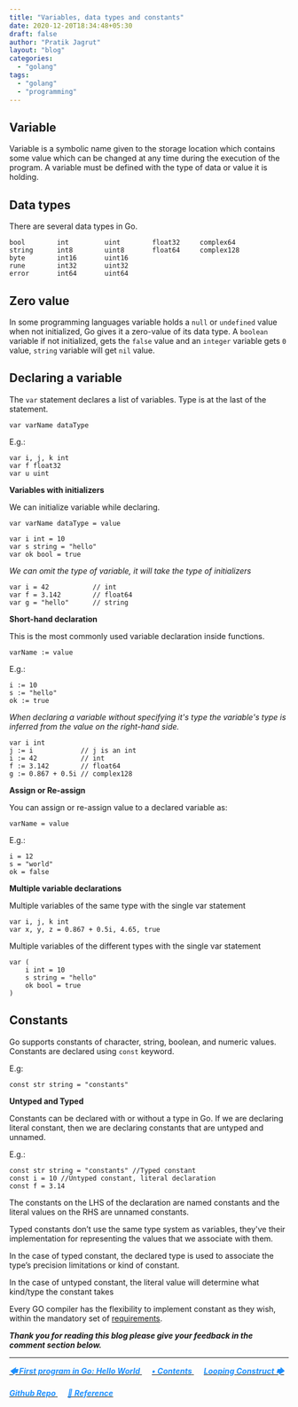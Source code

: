 ```yaml
---
title: "Variables, data types and constants"
date: 2020-12-20T18:34:48+05:30
draft: false
author: "Pratik Jagrut"
layout: "blog"
categories:
  - "golang"
tags:
  - "golang"
  - "programming"
---
```


## Variable

Variable is a symbolic name given to the storage location which contains some value which can be changed at any time during the execution of the program. A variable must be defined with the type of data or value it is holding.

## Data types
There are several data types in Go.

```
bool        int         uint        float32     complex64
string      int8        uint8       float64     complex128
byte        int16       uint16
rune        int32       uint32
error       int64       uint64
```

## Zero value
In some programming languages variable holds a `null` or `undefined` value when not initialized, Go gives it a zero-value of its data type. A `boolean` variable if not initialized, gets the `false` value and an `integer` variable gets `0` value, `string` variable will get `nil` value.

## Declaring a variable

The `var` statement declares a list of variables. Type is at the last of the statement.

```
var varName dataType
```
E.g.:

```
var i, j, k int
var f float32
var u uint
```

**Variables with initializers**

We can initialize variable while declaring.

```
var varName dataType = value
```

```
var i int = 10
var s string = "hello"
var ok bool = true
```

*We can omit the type of variable, it will take the type of initializers*

```
var i = 42           // int
var f = 3.142        // float64
var g = "hello"      // string
```

**Short-hand declaration**

This is the most commonly used variable declaration inside functions.

```
varName := value
``` 
E.g.:
```
i := 10
s := "hello"
ok := true
```

*When declaring a variable without specifying it's type the variable's type is inferred from the value on the right-hand side.*

```
var i int
j := i            // j is an int
i := 42           // int
f := 3.142        // float64
g := 0.867 + 0.5i // complex128
```

**Assign or Re-assign**

You can assign or re-assign value to a declared variable as:
```
varName = value
```
E.g.:
```
i = 12
s = "world"
ok = false
```

**Multiple variable declarations**

Multiple variables of the same type with the single var statement 

```
var i, j, k int
var x, y, z = 0.867 + 0.5i, 4.65, true
```

Multiple variables of the different types with the single var statement 

```
var (
    i int = 10
    s string = "hello"
    ok bool = true
)
```

## Constants

Go supports constants of character, string, boolean, and numeric values. Constants are declared using `const` keyword.

E.g:
```
const str string = "constants"
```

**Untyped and Typed**

Constants can be declared with or without a type in Go. If we are declaring literal constant, then we are declaring constants that are untyped and unnamed.

E.g.:
```
const str string = "constants" //Typed constant
const i = 10 //Untyped constant, literal declaration
const f = 3.14
```
The constants on the LHS of the declaration are named constants and the literal values on the RHS are unnamed constants.

Typed constants don’t use the same type system as variables, they've their implementation for representing the values that we associate with them.

In the case of typed constant, the declared type is used to associate the type’s precision limitations or kind of constant.

In the case of untyped constant, the literal value will determine what kind/type the constant takes

Every GO compiler has the flexibility to implement constant as they wish, within the mandatory set of [requirements](http://golang.org/ref/spec#Constants).


***Thank you for reading this blog please give your feedback in the comment section below.***
<hr>

<a href="/blog/golang/helloworld">
  <b style="color:DodgerBlue">
    <i>🡄 First program in Go: Hello World</i>
  </b>
</a> &emsp;

<a href="/blog/golang/contents">
  <b style="color:DodgerBlue">
    <i>• Contents</i>
  </b>
</a>  &emsp;

<a href="/blog/golang/for_loop">
    <b style="color:DodgerBlue">
        <i>Looping Construct 🡆</i>
    </b>
</a>  &emsp;

<br>

<a href="https://github.com/pratikjagrut/go-tutorial" target="_blank">
  <b style="color:DodgerBlue" class="fab fa-github">
    <i>Github Repo</i>
  </b>
</a>  &emsp;

<a href="https://github.com/pratikjagrut/go-tutorial/blob/master/REFERENCE.md" target="_blank">
  <b style="color:DodgerBlue">
    <i>&#128279; Reference</i>
  </b>
</a>